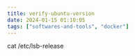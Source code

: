 ```yaml
---
title: verify-ubuntu-version
date: 2024-01-15 01:10:05
tags: ["softwares-and-tools", "docker"]
---
```

cat /etc/lsb-release

